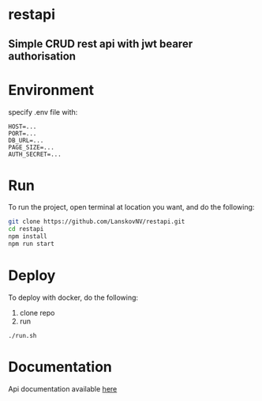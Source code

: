 # restapi

## Simple CRUD rest api with jwt bearer authorisation

# Environment

specify .env file with:

```dotenv
HOST=...
PORT=...
DB_URL=...
PAGE_SIZE=...
AUTH_SECRET=...
```

# Run

To run the project, open terminal at location you want, and do the following:
```bash
git clone https://github.com/LanskovNV/restapi.git
cd restapi
npm install
npm run start
```

# Deploy

To deploy with docker, do the following:

1. clone repo
2. run 
```shell
./run.sh
```

# Documentation

Api documentation available [here](https://crud.leins275.xyz/api/v1/swagger/)

